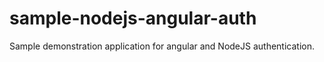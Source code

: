 # sample-nodejs-angular-auth
Sample demonstration application for angular and NodeJS authentication.

